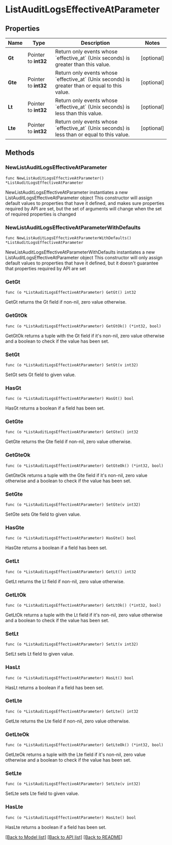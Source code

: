 # ListAuditLogsEffectiveAtParameter

## Properties

Name | Type | Description | Notes
------------ | ------------- | ------------- | -------------
**Gt** | Pointer to **int32** | Return only events whose &#x60;effective_at&#x60; (Unix seconds) is greater than this value. | [optional] 
**Gte** | Pointer to **int32** | Return only events whose &#x60;effective_at&#x60; (Unix seconds) is greater than or equal to this value. | [optional] 
**Lt** | Pointer to **int32** | Return only events whose &#x60;effective_at&#x60; (Unix seconds) is less than this value. | [optional] 
**Lte** | Pointer to **int32** | Return only events whose &#x60;effective_at&#x60; (Unix seconds) is less than or equal to this value. | [optional] 

## Methods

### NewListAuditLogsEffectiveAtParameter

`func NewListAuditLogsEffectiveAtParameter() *ListAuditLogsEffectiveAtParameter`

NewListAuditLogsEffectiveAtParameter instantiates a new ListAuditLogsEffectiveAtParameter object
This constructor will assign default values to properties that have it defined,
and makes sure properties required by API are set, but the set of arguments
will change when the set of required properties is changed

### NewListAuditLogsEffectiveAtParameterWithDefaults

`func NewListAuditLogsEffectiveAtParameterWithDefaults() *ListAuditLogsEffectiveAtParameter`

NewListAuditLogsEffectiveAtParameterWithDefaults instantiates a new ListAuditLogsEffectiveAtParameter object
This constructor will only assign default values to properties that have it defined,
but it doesn't guarantee that properties required by API are set

### GetGt

`func (o *ListAuditLogsEffectiveAtParameter) GetGt() int32`

GetGt returns the Gt field if non-nil, zero value otherwise.

### GetGtOk

`func (o *ListAuditLogsEffectiveAtParameter) GetGtOk() (*int32, bool)`

GetGtOk returns a tuple with the Gt field if it's non-nil, zero value otherwise
and a boolean to check if the value has been set.

### SetGt

`func (o *ListAuditLogsEffectiveAtParameter) SetGt(v int32)`

SetGt sets Gt field to given value.

### HasGt

`func (o *ListAuditLogsEffectiveAtParameter) HasGt() bool`

HasGt returns a boolean if a field has been set.

### GetGte

`func (o *ListAuditLogsEffectiveAtParameter) GetGte() int32`

GetGte returns the Gte field if non-nil, zero value otherwise.

### GetGteOk

`func (o *ListAuditLogsEffectiveAtParameter) GetGteOk() (*int32, bool)`

GetGteOk returns a tuple with the Gte field if it's non-nil, zero value otherwise
and a boolean to check if the value has been set.

### SetGte

`func (o *ListAuditLogsEffectiveAtParameter) SetGte(v int32)`

SetGte sets Gte field to given value.

### HasGte

`func (o *ListAuditLogsEffectiveAtParameter) HasGte() bool`

HasGte returns a boolean if a field has been set.

### GetLt

`func (o *ListAuditLogsEffectiveAtParameter) GetLt() int32`

GetLt returns the Lt field if non-nil, zero value otherwise.

### GetLtOk

`func (o *ListAuditLogsEffectiveAtParameter) GetLtOk() (*int32, bool)`

GetLtOk returns a tuple with the Lt field if it's non-nil, zero value otherwise
and a boolean to check if the value has been set.

### SetLt

`func (o *ListAuditLogsEffectiveAtParameter) SetLt(v int32)`

SetLt sets Lt field to given value.

### HasLt

`func (o *ListAuditLogsEffectiveAtParameter) HasLt() bool`

HasLt returns a boolean if a field has been set.

### GetLte

`func (o *ListAuditLogsEffectiveAtParameter) GetLte() int32`

GetLte returns the Lte field if non-nil, zero value otherwise.

### GetLteOk

`func (o *ListAuditLogsEffectiveAtParameter) GetLteOk() (*int32, bool)`

GetLteOk returns a tuple with the Lte field if it's non-nil, zero value otherwise
and a boolean to check if the value has been set.

### SetLte

`func (o *ListAuditLogsEffectiveAtParameter) SetLte(v int32)`

SetLte sets Lte field to given value.

### HasLte

`func (o *ListAuditLogsEffectiveAtParameter) HasLte() bool`

HasLte returns a boolean if a field has been set.


[[Back to Model list]](../README.md#documentation-for-models) [[Back to API list]](../README.md#documentation-for-api-endpoints) [[Back to README]](../README.md)


